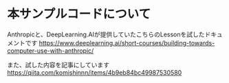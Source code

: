 # 本サンプルコードについて

Anthropicと、DeepLearning.AIが提供していたこちらのLessonを試したドキュメントです
https://www.deeplearning.ai/short-courses/building-towards-computer-use-with-anthropic/

また、試した内容を記事にしています
https://qiita.com/komishinnn/items/4b9eb84bc49987530580
